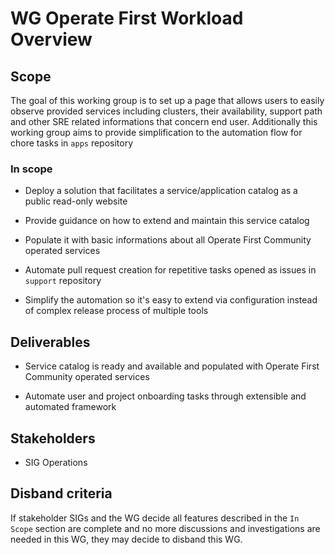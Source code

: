 # WG Operate First Workload Overview

## Scope

The goal of this working group is to set up a page that allows users to easily observe provided services including clusters, their availability, support path and other SRE related informations that concern end user. Additionally this working group aims to provide simplification to the automation flow for chore tasks in `apps` repository

### In scope

* Deploy a solution that facilitates a service/application catalog as a public read-only website
* Provide guidance on how to extend and maintain this service catalog
* Populate it with basic informations about all Operate First Community operated services

* Automate pull request creation for repetitive tasks opened as issues in `support` repository
* Simplify the automation so it's easy to extend via configuration instead of complex release process of multiple tools


## Deliverables

* Service catalog is ready and available and populated with Operate First Community operated services

* Automate user and project onboarding tasks through extensible and automated framework

## Stakeholders

* SIG Operations

## Disband criteria

If stakeholder SIGs and the WG decide all features described in the `In Scope` section are complete and no more discussions and investigations are needed in this WG, they may decide to disband this WG.
